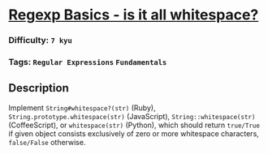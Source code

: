 # [Regexp Basics - is it all whitespace?](https://www.codewars.com/kata/567de8823fa5eee02100002a)

### Difficulty: `7 kyu`

### Tags: `Regular Expressions` `Fundamentals`

## Description

Implement `String#whitespace?(str)` (Ruby), `String.prototype.whitespace(str)` (JavaScript), `String::whitespace(str)` (CoffeeScript), or `whitespace(str)` (Python), which should return `true/True` if given object consists exclusively of zero or more whitespace characters, `false/False` otherwise.

